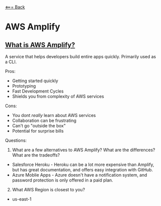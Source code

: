 [<=== Back](../README.md)

# AWS Amplify

## [What is AWS Amplify?](https://beabetterdev.com/2021/09/22/what-is-aws-amplify/)

A service that helps developers build entire apps quickly. Primarily used as a CLI.

Pros:
- Getting started quickly
- Prototyping
- Fast Development Cycles
- Shields you from complexity of AWS services

Cons:
- You dont *really* learn about AWS services
- Collaboration can be frustrating
- Can't go "outside the box"
- Potential for surprise bills

Questions:

1. What are a few alternatives to AWS Amplify? What are the differences? What are the tradeoffs?

- Salesforce Heroku - Heroku can be a lot more expensive than Amplify, but has great documentation, and offers easy integration with GitHub.
- Azure Moblie Apps - Azure doesn't have a notification system, and password protection is only offered in a paid plan.

2. What AWS Region is closest to you?
- us-east-1